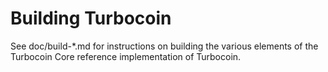 Building Turbocoin
================

See doc/build-*.md for instructions on building the various
elements of the Turbocoin Core reference implementation of Turbocoin.
